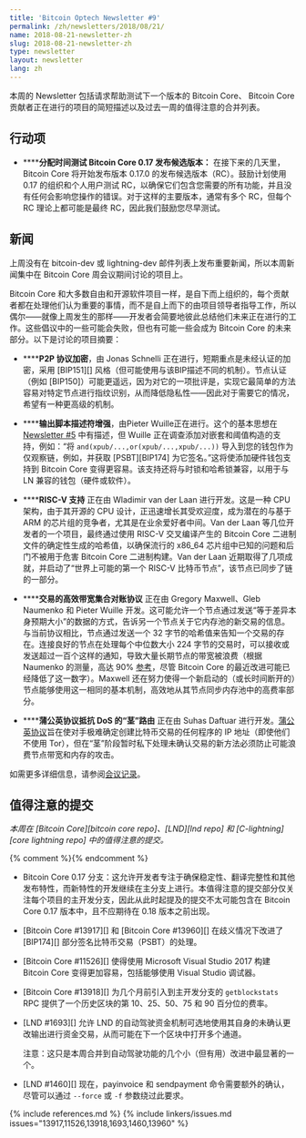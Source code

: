 ```yaml
---
title: 'Bitcoin Optech Newsletter #9'
permalink: /zh/newsletters/2018/08/21/
name: 2018-08-21-newsletter-zh
slug: 2018-08-21-newsletter-zh
type: newsletter
layout: newsletter
lang: zh
---
```


本周的 Newsletter 包括请求帮助测试下一个版本的 Bitcoin Core、
Bitcoin Core 贡献者正在进行的项目的简短描述以及过去一周的值得注意的合并列表。

## 行动项

- **<!--allocate-time-to-test-bitcoin-core-0-17-release-candidates-->****分配时间测试 Bitcoin Core 0.17 发布候选版本：**
  在接下来的几天里，Bitcoin Core 将开始发布版本 0.17.0 的发布候选版本（RC）。鼓励计划使用 0.17 的组织和个人用户测试 RC，以确保它们包含您需要的所有功能，并且没有任何会影响您操作的错误。对于这样的主要版本，通常有多个 RC，但每个 RC 理论上都可能是最终 RC，因此我们鼓励您尽早测试。

## 新闻

上周没有在 bitcoin-dev 或 lightning-dev 邮件列表上发布重要新闻，所以本周新闻集中在 Bitcoin Core 周会议期间讨论的项目上。

Bitcoin Core 和大多数自由和开源软件项目一样，是自下而上组织的，每个贡献者都在处理他们认为重要的事情，而不是自上而下的由项目领导者指导工作，所以偶尔——就像上周发生的那样——开发者会简要地彼此总结他们未来正在进行的工作。这些倡议中的一些可能会失败，但也有可能一些会成为 Bitcoin Core 的未来部分。以下是讨论的项目摘要：

- **<!--p2p-protocol-encryption-->****P2P 协议加密**，由 Jonas Schnelli 正在进行，短期重点是未经认证的加密，采用 [BIP151][] 风格（但可能使用与该BIP描述不同的机制）。节点认证（例如 [BIP150]）可能更遥远，因为对它的一项批评是，实现它最简单的方法容易对特定节点进行指纹识别，从而降低隐私性——因此对于需要它的情况，希望有一种更高级的机制。

- **<!--output-script-descriptors-enhancements-->****输出脚本描述符增强**，由Pieter Wuille正在进行。这个的基本思想在 [Newsletter #5][news5 news] 中有描述，但 Wuille 正在调查添加对嵌套和阈值构造的支持，例如：“将 `and(xpub/...,or(xpub/...,xpub/...))` 导入到您的钱包作为仅观察链，例如，并获取 [PSBT][BIP174] 为它签名。”这将使添加硬件钱包支持到 Bitcoin Core 变得更容易。该支持还将与时锁和哈希锁兼容，以用于与 LN 兼容的钱包（硬件或软件）。

- **<!--risc-v-support-->****RISC-V 支持** 正在由 Wladimir van der Laan 进行开发。这是一种 CPU 架构，由于其开源的 CPU 设计，正迅速增长其受欢迎度，成为潜在的与基于 ARM 的芯片组的竞争者，尤其是在业余爱好者中间。Van der Laan 等几位开发者的一个项目，最终通过使用 RISC-V 交叉编译产生的 Bitcoin Core 二进制文件的确定性生成的哈希值，以确保流行的 x86_64 芯片组中已知的问题和后门不被用于危害 Bitcoin Core 二进制构建。Van der Laan 近期取得了几项成就，并启动了“世界上可能的第一个 RISC-V 比特币节点”，该节点已同步了链的一部分。

- **<!--bandwidth-efficient-set-reconciliation-protocol-for-transactions-->****交易的高效带宽集合对账协议** 正在由 Gregory Maxwell、Gleb Naumenko 和 Pieter Wuille 开发。这可能允许一个节点通过发送“等于差异本身预期大小”的数据的方式，告诉另一个节点关于它内存池的新交易的信息。与当前协议相比，节点通过发送一个 32 字节的哈希值来告知一个交易的存在。连接良好的节点在处理每个中位数大小 224 字节的交易时，可以接收或发送超过一百个这样的通知，导致大量长期节点的带宽被浪费（根据 Naumenko 的测量，高达 90% [参考][nmnkgl relay]，尽管 Bitcoin Core 的最近改进可能已经降低了这一数字）。Maxwell 还在努力使得一个新启动的（或长时间断开的）节点能够使用这一相同的基本机制，高效地从其节点同步内存池中的高费率部分。

- **<!--dandelion-protocol-dos-resistant-stem-routing-->****蒲公英协议抵抗 DoS 的“茎”路由** 正在由 Suhas Daftuar 进行开发。[蒲公英协议][Dandelion protocol]旨在使对手极难确定创建比特币交易的任何程序的 IP 地址（即使他们不使用 Tor），但在“茎”阶段暂时私下处理未确认交易的新方法必须防止可能浪费节点带宽和内存的攻击。

如需更多详细信息，请参阅[会议记录][2018-08-16 meeting log]。

## 值得注意的提交

*本周在 [Bitcoin Core][bitcoin core repo]、[LND][lnd repo] 和 [C-lightning][core lightning repo] 中的值得注意的提交。*

{% comment %}<!-- 依我看来，c-lightning 本周只有 6 次提交，主要是小的文档更新，因此没有新闻报道。我仍然会在上面提及它们，以便下周易于复制/粘贴。-harding -->{% endcomment %}

- Bitcoin Core 0.17 分支：这允许开发者专注于确保稳定性、翻译完整性和其他发布特性，而新特性的开发继续在主分支上进行。本值得注意的提交部分仅关注每个项目的主开发分支，因此从此时起提及的提交不太可能包含在 Bitcoin Core 0.17 版本中，且不应期待在 0.18 版本之前出现。

- [Bitcoin Core #13917][] 和 [Bitcoin Core #13960][] 在歧义情况下改进了 [BIP174][] 部分签名比特币交易（PSBT）的处理。

- [Bitcoin Core #11526][] 使得使用 Microsoft Visual Studio 2017 构建 Bitcoin Core 变得更加容易，包括能够使用 Visual Studio 调试器。

- [Bitcoin Core #13918][] 为几个月前引入到主开发分支的 `getblockstats` RPC 提供了一个历史区块的第 10、25、50、75 和 90 百分位的费率。

- [LND #1693][] 允许 LND 的自动驾驶资金机制可选地使用其自身的未确认更改输出进行资金交易，从而可能在下一个区块中打开多个通道。

    注意：这只是本周合并到自动驾驶功能的几个小（但有用）改进中最显著的一个。

- [LND #1460][] 现在，payinvoice 和 sendpayment 命令需要额外的确认，尽管可以通过 `--force` 或 `-f` 参数绕过此要求。

{% include references.md %}
{% include linkers/issues.md issues="13917,11526,13918,1693,1460,13960" %}

[news5 news]: /zh/newsletters/2018/07/24/#新闻
[dandelion protocol]: https://arxiv.org/abs/1701.04439
[2018-08-16 meeting log]: http://www.erisian.com.au/meetbot/bitcoin-core-dev/2018/bitcoin-core-dev.2018-08-16-19.03.log.html
[nmnkgl relay]: https://gnusha.org/url/https://lists.linuxfoundation.org/pipermail/bitcoin-dev/2018-April/015863.html
